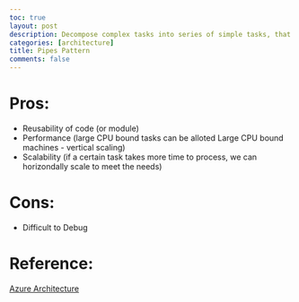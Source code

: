 ```yaml
---
toc: true
layout: post
description: Decompose complex tasks into series of simple tasks, that can be reused.
categories: [architecture]
title: Pipes Pattern
comments: false
---
```


# Pros:
* Reusability of code (or module)
* Performance (large CPU bound tasks can be alloted Large CPU bound machines - vertical scaling)
* Scalability (if a certain task takes more time to process, we can horizondally scale to meet the needs)

# Cons:
* Difficult to Debug

# Reference:
[Azure Architecture](https://docs.microsoft.com/en-us/azure/architecture/patterns/pipes-and-filters)